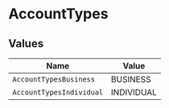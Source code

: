 # AccountTypes


## Values

| Name                     | Value                    |
| ------------------------ | ------------------------ |
| `AccountTypesBusiness`   | BUSINESS                 |
| `AccountTypesIndividual` | INDIVIDUAL               |